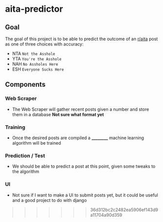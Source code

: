 # aita-predictor
## Goal
The goal of this project is to be able to predict the outcome of an [r/aita](https://www.reddit.com/r/AmItheAsshole/) post as one of three choices with accuracy:
- NTA `Not the Asshole`
- YTA `You're the Asshole`
- NAH `No Assholes Here`
- ESH `Everyone Sucks Here`
## Components
### Web Scraper
- The Web Scraper will gather recent posts given a number and store them in a database **Not sure what format yet**
### Training
- Once the desired posts are compiled a **________** machine learning algorithm will be trained
### Prediction / Test
- We should be able to predict a post at this point, given some tweaks to the algorithm
### UI
- Not sure if I want to make a UI to submit posts yet, but it could be useful and a good project to do with django
>>>>>>> 36d312bc2c2482ea5906ef143d9a11704a90d359
